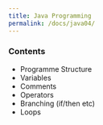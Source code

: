 ```yaml
---
title: Java Programming
permalink: /docs/java04/
---
```


### Contents
* Programme Structure
* Variables
* Comments
* Operators
* Branching (if/then etc)
* Loops

